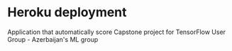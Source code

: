 # Heroku deployment

Application that automatically score Capstone project for TensorFlow User Group - Azerbaijan's ML group

